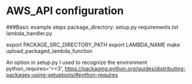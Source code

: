 # AWS_API configuration

###Basic example steps
package_directory:
    setup.py
    requirements.txt
    lambda_handler.py


export PACKAGE_SRC_DIRECTORY_PATH
export LAMBDA_NAME
make upload_packaged_lambda_function 

An option in setup.py I used to recognize the environment
python_requires='>=3',
https://packaging.python.org/guides/distributing-packages-using-setuptools/#python-requires